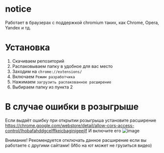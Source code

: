 # notice
Работает в браузерах с поддержкой chromium таких, как Chrome, Opera, Yandex и тд.<br>

# Установка
1. Скачиваем репозиторий
2. Распаковываем папку в удобное для вас место
3. Заходим на `chrome://extensions/`
4. Включаем `Режим разработчика`
5. Нажимаем `загрузить распакованное расширение`
6. Выбираем папку из пункта 2

# В случае ошибки в розыгрыше 
Если выдаёт ошибку при открытии розыгрыша установите расширение
https://chrome.google.com/webstore/detail/allow-cors-access-control/lhobafahddgcelffkeicbaginigeejlf
И включите его
![image](https://user-images.githubusercontent.com/37413487/162582120-3d2853e5-5f35-45fa-8b12-7cd72e62e982.png)

Внимание! Рекомендуется отключать данное расширение если вы работаете с другими сайтами! (Ибо на ют может не грузиться видео)
